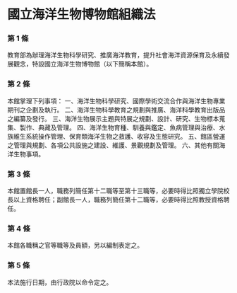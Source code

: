 # 國立海洋生物博物館組織法

### 第 1 條

教育部為辦理海洋生物科學研究、推廣海洋教育，提升社會海洋資源保育及永續發展觀念，特設國立海洋生物博物館（以下簡稱本館）。

### 第 2 條

本館掌理下列事項：
一、海洋生物科學研究、國際學術交流合作與海洋生物專業期刊之企劃及執行。
二、海洋生物科學教育之規劃與推廣、海洋科學教育出版品之編纂及發行。
三、海洋生物展示主題與特展之規劃、設計、研究、生物標本蒐集、製作、典藏及管理。
四、海洋生物育種、馴養與鑑定、魚病管理與治療、水族維生系統操作管理、保育類海洋生物之救護、收容及生態研究。
五、館區營運之管理與規劃、各項公共設施之建設、維護、景觀規劃及管理。
六、其他有關海洋生物事項。

### 第 3 條

本館置館長一人，職務列簡任第十二職等至第十三職等，必要時得比照獨立學院校長以上資格聘任；副館長一人，職務列簡任第十二職等，必要時得比照教授資格聘任。

### 第 4 條

本館各職稱之官等職等及員額，另以編制表定之。

### 第 5 條

本法施行日期，由行政院以命令定之。
